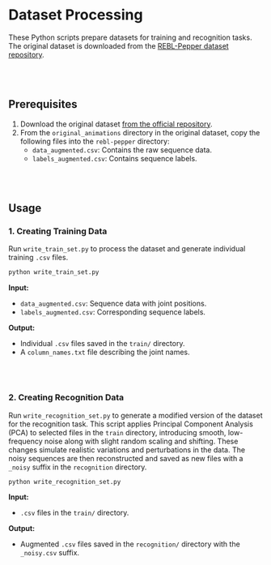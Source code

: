 # Dataset Processing

These Python scripts prepare datasets for training and recognition tasks. The original dataset is downloaded from the [REBL-Pepper dataset repository](https://github.com/minamar/rebl-pepper-data).

<br><br>

## Prerequisites

1. Download the original dataset [from the official repository](https://github.com/minamar/rebl-pepper-data).  
2. From the `original_animations` directory in the original dataset, copy the following files into the `rebl-pepper` directory:  
   - `data_augmented.csv`: Contains the raw sequence data.  
   - `labels_augmented.csv`: Contains sequence labels.  

<br><br>

## Usage

### 1. Creating Training Data

Run `write_train_set.py` to process the dataset and generate individual training `.csv` files.

```bash
python write_train_set.py
```

**Input:**
- `data_augmented.csv`: Sequence data with joint positions.
- `labels_augmented.csv`: Corresponding sequence labels.

**Output:**
- Individual `.csv` files saved in the `train/` directory.
- A `column_names.txt` file describing the joint names.

<br><br>

### 2. Creating Recognition Data

Run `write_recognition_set.py` to generate a modified version of the dataset for the recognition task. This script applies Principal Component Analysis (PCA) to selected files in the `train` directory, introducing smooth, low-frequency noise along with slight random scaling and shifting. These changes simulate realistic variations and perturbations in the data. The noisy sequences are then reconstructed and saved as new files with a `_noisy` suffix in the `recognition` directory. 

```bash
python write_recognition_set.py
```

**Input:**
- `.csv` files in the `train/` directory.

**Output:**
- Augmented `.csv` files saved in the `recognition/` directory with the `_noisy.csv` suffix.


